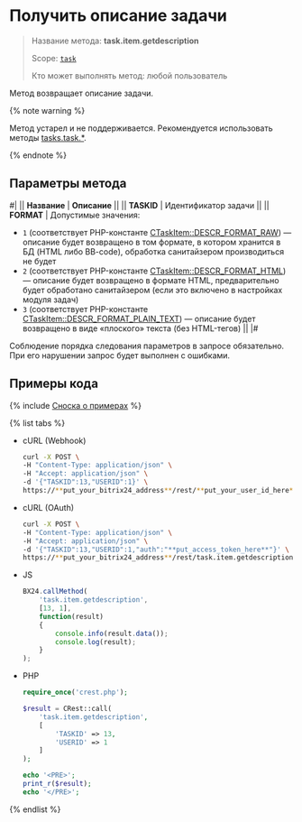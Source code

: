 # Получить описание задачи

> Название метода: **task.item.getdescription**
>
> Scope: [`task`](../../../scopes/permissions.md)
>
> Кто может выполнять метод: любой пользователь

Метод возвращает описание задачи.

{% note warning %}

Метод устарел и не поддерживается. Рекомендуется использовать методы [tasks.task.*](../../index.md).

{% endnote %}

## Параметры метода

#|
|| **Название** | **Описание** ||
|| **TASKID** | Идентификатор задачи ||
|| **FORMAT** | Допустимые значения:
- `1` (соответствует PHP-константе [CTaskItem::DESCR_FORMAT_RAW](http://dev.1c-bitrix.ru/api_help/tasks/constants/index.php)) — описание будет возвращено в том формате, в котором хранится в БД (HTML либо BB-code), обработка санитайзером производиться не будет
- `2` (соответствует PHP-константе [CTaskItem::DESCR_FORMAT_HTML](http://dev.1c-bitrix.ru/api_help/tasks/constants/index.php)) — описание будет возвращено в формате HTML, предварительно будет обработано санитайзером (если это включено в настройках модуля задач)
- `3` (соответствует PHP-константе [CTaskItem::DESCR_FORMAT_PLAIN_TEXT](http://dev.1c-bitrix.ru/api_help/tasks/constants/index.php)) — описание будет возвращено в виде «плоского» текста (без HTML-тегов) ||
|#

Соблюдение порядка следования параметров в запросе обязательно. При его нарушении запрос будет выполнен с ошибками.

## Примеры кода

{% include [Сноска о примерах](../../../../_includes/examples.md) %}

{% list tabs %}

- cURL (Webhook)

    ```bash
    curl -X POST \
    -H "Content-Type: application/json" \
    -H "Accept: application/json" \
    -d '{"TASKID":13,"USERID":1}' \
    https://**put_your_bitrix24_address**/rest/**put_your_user_id_here**/**put_your_webhook_here**/task.item.getdescription
    ```

- cURL (OAuth)

    ```bash
    curl -X POST \
    -H "Content-Type: application/json" \
    -H "Accept: application/json" \
    -d '{"TASKID":13,"USERID":1,"auth":"**put_access_token_here**"}' \
    https://**put_your_bitrix24_address**/rest/task.item.getdescription
    ```

- JS

    ```js
    BX24.callMethod(
        'task.item.getdescription',
        [13, 1],
        function(result)
        {
            console.info(result.data());
            console.log(result);
        }
    );
    ```

- PHP

    ```php
    require_once('crest.php');

    $result = CRest::call(
        'task.item.getdescription',
        [
            'TASKID' => 13,
            'USERID' => 1
        ]
    );

    echo '<PRE>';
    print_r($result);
    echo '</PRE>';
    ```

{% endlist %}
